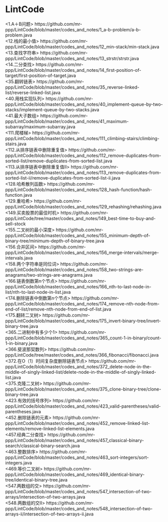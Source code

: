# LintCode
<problems that I have solved in LintCode>
<1.A＋B问题>
https://github.com/mr-ppp/LintCode/blob/master/codes_and_notes/1_a-b-problem/a-b-problem.java
<br/>
<12.栈的最小值>
https://github.com/mr-ppp/LintCode/blob/master/codes_and_notes/12_min-stack/min-stack.java
<br/>
<13.查找字符串>
https://github.com/mr-ppp/LintCode/blob/master/codes_and_notes/13_strstr/strstr.java
<br/>
<14.二分查找>
https://github.com/mr-ppp/LintCode/blob/master/codes_and_notes/14_first-position-of-target/first-position-of-target.java
<br/>
<35.翻转链表>
https://github.com/mr-ppp/LintCode/blob/master/codes_and_notes/35_reverse-linked-list/reverse-linked-list.java
<br/>
<40.用栈实现队列>
https://github.com/mr-ppp/LintCode/blob/master/codes_and_notes/40_implement-queue-by-two-stacks/implement-queue-by-two-stacks.java
<br/>
<41.最大子数组>
https://github.com/mr-ppp/LintCode/blob/master/codes_and_notes/41_maximum-subarray/maximum-subarray.java
<br/>
<111.爬楼梯>
https://github.com/mr-ppp/LintCode/blob/master/codes_and_notes/111_climbing-stairs/climbing-stairs.java
<br/>
<112.从排序链表中删除重复值>
https://github.com/mr-ppp/LintCode/blob/master/codes_and_notes/112_remove-duplicates-from-sorted-list/remove-duplicates-from-sorted-list.java
<br/>
<113.从排序链表中删除重复值II>
https://github.com/mr-ppp/LintCode/blob/master/codes_and_notes/113_remove-duplicates-from-sorted-list-ii/remove-duplicates-from-sorted-list-ii.java
<br/>
<128.哈希散列函数>
https://github.com/mr-ppp/LintCode/blob/master/codes_and_notes/128_hash-function/hash-function.java
<br/>
<129.重哈希>
https://github.com/mr-ppp/LintCode/blob/master/codes_and_notes/129_rehashing/rehashing.java
<br/>
<149.买卖股票的最佳时机>
https://github.com/mr-ppp/LintCode/tree/master/codes_and_notes/149_best-time-to-buy-and-sell-stock
<br/>
<155.二叉树的最小深度>
https://github.com/mr-ppp/LintCode/blob/master/codes_and_notes/155_minimum-depth-of-binary-tree/minimum-depth-of-binary-tree.java
<br/>
<156.合并区间>
https://github.com/mr-ppp/LintCode/blob/master/codes_and_notes/156_merge-intervals/merge-intervals.java
<br/>
<158.两个字符串是同位词>
https://github.com/mr-ppp/LintCode/blob/master/codes_and_notes/158_two-strings-are-anagrams/two-strings-are-anagrams.java
<br/>
<166.链表倒数第n个节点>
https://github.com/mr-ppp/LintCode/blob/master/codes_and_notes/166_nth-to-last-node-in-list/nth-to-last-node-in-list.java
<br/>
<174.删除链表中倒数第n个节点>
https://github.com/mr-ppp/LintCode/blob/master/codes_and_notes/174_remove-nth-node-from-end-of-list/remove-nth-node-from-end-of-list.java
<br/>
<175.翻转二叉树>
https://github.com/mr-ppp/LintCode/blob/master/codes_and_notes/175_invert-binary-tree/invert-binary-tree.java
<br/>
<365.二进制中有多少个1>
https://github.com/mr-ppp/LintCode/blob/master/codes_and_notes/365_count-1-in-binary/count-1-in-binary.java
<br/>
<366.斐波那契数列>
https://github.com/mr-ppp/LintCode/tree/master/codes_and_notes/366_fibonacci/fibonacci.java
<br/>
<372.在O（1）时间复杂度删除链表节点>
https://github.com/mr-ppp/LintCode/blob/master/codes_and_notes/372_delete-node-in-the-middle-of-singly-linked-list/delete-node-in-the-middle-of-singly-linked-list.java
<br/>
<375.克隆二叉树>
https://github.com/mr-ppp/LintCode/blob/master/codes_and_notes/375_clone-binary-tree/clone-binary-tree.java
<br/>
<423.有效的括号序列>
https://github.com/mr-ppp/LintCode/blob/master/codes_and_notes/423_valid-parentheses/valid-parentheses.java
<br/>
<452.删除链表的元素>
https://github.com/mr-ppp/LintCode/blob/master/codes_and_notes/452_remove-linked-list-elements/remove-linked-list-elements.java
<br/>
<457.经典二分查找>
https://github.com/mr-ppp/LintCode/blob/master/codes_and_notes/457_classical-binary-search/classical-binary-search.java
<br/>
<463.整数排序>
https://github.com/mr-ppp/LintCode/blob/master/codes_and_notes/463_sort-integers/sort-integers.java
<br/>
<469.等价二叉树>
https://github.com/mr-ppp/LintCode/blob/master/codes_and_notes/469_identical-binary-tree/identical-binary-tree.java
<br/>
<547.两数组的交>
https://github.com/mr-ppp/LintCode/blob/master/codes_and_notes/547_intersection-of-two-arrays/intersection-of-two-arrays.java
<br/>
<548.两数组的交II>
https://github.com/mr-ppp/LintCode/blob/master/codes_and_notes/548_intersection-of-two-arrays-ii/intersection-of-two-arrays-ii.java
<br/>












